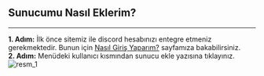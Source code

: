 ## Sunucumu Nasıl Eklerim?
***
**1. Adım:** İlk önce sitemiz ile discord hesabınızı entegre etmeniz gerekmektedir. Bunun için [Nasıl Giriş Yaparım?](https://gta.ninja/s/genel/nasil-giris-yapilir) sayfamıza bakabilirsiniz.<br/>
**2. Adım:** Menüdeki kullanıcı kısmından sunucu ekle yazısına tıklayınız.
![resm_1](https://media.discordapp.net/attachments/997204872858452143/1014144789266047107/IMG_20220830_150725.jpg)
